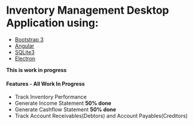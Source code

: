# Inventory Management Desktop Application using:	
* [Bootstrap 3](https://getbootstrap.com/docs/3.3/)
* [Angular](https://angular.io/)
* [SQLite3](https://www.sqlite.org/about.html)
* [Electron](https://electron.atom.io/)
	
**This is work in progress**

#### Features - All Work In Progress
* Track Inventory Performance
* Generate Income Statement **50% done**
* Generate Cashflow Statement **50% done**
* Track Account Receivables(Debtors) and Account Payables(Creditors)
	
	

